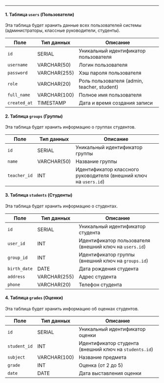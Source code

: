 
___
#### **1. Таблица `users` (Пользователи)**

Эта таблица будет хранить данные всех пользователей системы (администраторы, классные руководители, студенты).

| Поле         | Тип данных   | Описание                                    |
| ------------ | ------------ | ------------------------------------------- |
| `id`         | SERIAL       | Уникальный идентификатор пользователя       |
| `username`   | VARCHAR(50)  | Логин пользователя                          |
| `password`   | VARCHAR(255) | Хэш пароля пользователя                     |
| `role`       | VARCHAR(20)  | Роль пользователя (admin, teacher, student) |
| `full_name`  | VARCHAR(100) | Полное имя пользователя                     |
| `created_at` | TIMESTAMP    | Дата и время создания записи                |

#### **2. Таблица `groups` (Группы)**

Эта таблица будет хранить информацию о группах студентов.

|Поле|Тип данных|Описание|
|---|---|---|
|`id`|SERIAL|Уникальный идентификатор группы|
|`name`|VARCHAR(50)|Название группы|
|`teacher_id`|INT|Идентификатор классного руководителя (внешний ключ на `users.id`)|

#### **3. Таблица `students` (Студенты)**

Эта таблица будет хранить информацию о студентах.

|Поле|Тип данных|Описание|
|---|---|---|
|`id`|SERIAL|Уникальный идентификатор студента|
|`user_id`|INT|Идентификатор пользователя (внешний ключ на `users.id`)|
|`group_id`|INT|Идентификатор группы (внешний ключ на `groups.id`)|
|`birth_date`|DATE|Дата рождения студента|
|`address`|VARCHAR(255)|Адрес студента|
|`phone`|VARCHAR(20)|Телефон студента|
	
#### **4. Таблица `grades` (Оценки)**

Эта таблица будет хранить информацию об оценках студентов.

|Поле|Тип данных|Описание|
|---|---|---|
|`id`|SERIAL|Уникальный идентификатор оценки|
|`student_id`|INT|Идентификатор студента (внешний ключ на `students.id`)|
|`subject`|VARCHAR(100)|Название предмета|
|`grade`|INT|Оценка (от 2 до 5)|
|`date`|DATE|Дата выставления оценки|